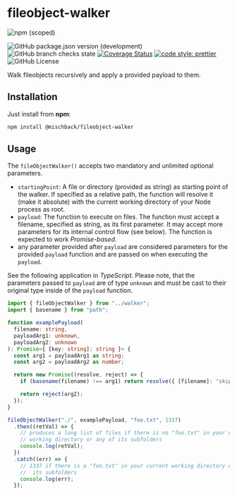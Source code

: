 # fileobject-walker

![npm (scoped)](https://img.shields.io/npm/v/@mischback/fileobject-walker?style=flat)

![GitHub package.json version (development)](https://img.shields.io/github/package-json/v/mischback/fileobject-walker/development?style=flat)
![GitHub branch checks state](https://img.shields.io/github/workflow/status/mischback/fileobject-walker/CI%20default%20branch?style=flat&logo=github)
[![Coverage Status](https://coveralls.io/repos/github/Mischback/fileobject-walker/badge.svg)](https://coveralls.io/github/Mischback/fileobject-walker)
[![code style: prettier](https://img.shields.io/badge/code_style-prettier-ff69b4.svg?style=flat&logo=prettier)](https://github.com/prettier/prettier)
![GitHub License](https://img.shields.io/github/license/mischback/fileobject-walker?style=flat)

Walk fileobjects recursively and apply a provided payload to them.

## Installation

Just install from **npm**:

```bash
npm install @mischback/fileobject-walker
```

## Usage

The `fileObjectWalker()` accepts two mandatory and unlimited optional parameters.

- `startingPoint`: A file or directory (provided as string) as starting point of
  the walker. If specified as a relative path, the function will resolve it
  (make it absolute) with the current working directory of your Node process as
  root.
- `payload`: The function to execute on files. The function must accept a
  filename, specified as string, as its first parameter. It may accept more
  parameters for its internal control flow (see below). The function is expected
  to work _Promise-based_.
- any parameter provided after `payload` are considered parameters for the
  provided `payload` function and are passed on when executing the `payload`.

See the following application in _TypeScript_. Please note, that the parameters
passed to `payload` are of type `unknown` and must be cast to their original
type inside of the `payload` function.

```TypeScript
import { fileObjectWalker } from "../walker";
import { basename } from "path";

function examplePayload(
  filename: string,
  payloadArg1: unknown,
  payloadArg2: unknown
): Promise<{ [key: string]: string }> {
  const arg1 = payloadArg1 as string;
  const arg2 = payloadArg2 as number;

  return new Promise((resolve, reject) => {
    if (basename(filename) !== arg1) return resolve({ [filename]: "skipped" });

    return reject(arg2);
  });
}

fileObjectWalker("./", examplePayload, "foo.txt", 1337)
  .then((retVal) => {
    // produces a long list of files if there is no "foo.txt" in your current
    // working directory or any of its subfolders
    console.log(retVal);
  })
  .catch((err) => {
    // 1337 if there is a "foo.txt" in your current working directory or any of
    //  its subfolders
    console.log(err);
  });
```
